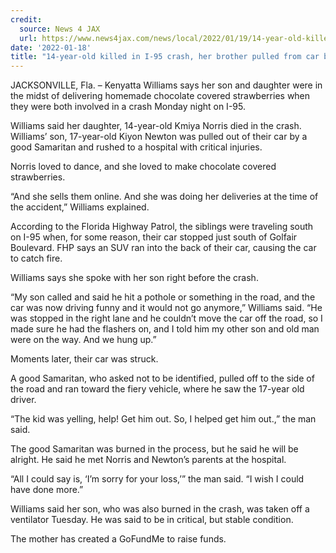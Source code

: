 ```yaml
---
credit:
  source: News 4 JAX
  url: https://www.news4jax.com/news/local/2022/01/19/14-year-old-killed-in-i-95-crash-her-brother-pulled-from-car-by-good-samaritan-mother-says/
date: '2022-01-18'
title: "14-year-old killed in I-95 crash, her brother pulled from car by good Samaritan, mother says"
---
```

JACKSONVILLE, Fla. – Kenyatta Williams says her son and daughter were in the midst of delivering homemade chocolate covered strawberries when they were both involved in a crash Monday night on I-95.

Williams said her daughter, 14-year-old Kmiya Norris died in the crash. Williams’ son, 17-year-old Kiyon Newton was pulled out of their car by a good Samaritan and rushed to a hospital with critical injuries.

Norris loved to dance, and she loved to make chocolate covered strawberries.

“And she sells them online. And she was doing her deliveries at the time of the accident,” Williams explained.

According to the Florida Highway Patrol, the siblings were traveling south on I-95 when, for some reason, their car stopped just south of Golfair Boulevard. FHP says an SUV ran into the back of their car, causing the car to catch fire.

Williams says she spoke with her son right before the crash.

“My son called and said he hit a pothole or something in the road, and the car was now driving funny and it would not go anymore,” Williams said. “He was stopped in the right lane and he couldn’t move the car off the road, so I made sure he had the flashers on, and I told him my other son and old man were on the way. And we hung up.”

Moments later, their car was struck.

A good Samaritan, who asked not to be identified, pulled off to the side of the road and ran toward the fiery vehicle, where he saw the 17-year old driver.

“The kid was yelling, help! Get him out. So, I helped get him out.,” the man said.

The good Samaritan was burned in the process, but he said he will be alright. He said he met Norris and Newton’s parents at the hospital.

“All I could say is, ‘I’m sorry for your loss,’” the man said. “I wish I could have done more.”

Williams said her son, who was also burned in the crash, was taken off a ventilator Tuesday. He was said to be in critical, but stable condition.

The mother has created a GoFundMe to raise funds.
